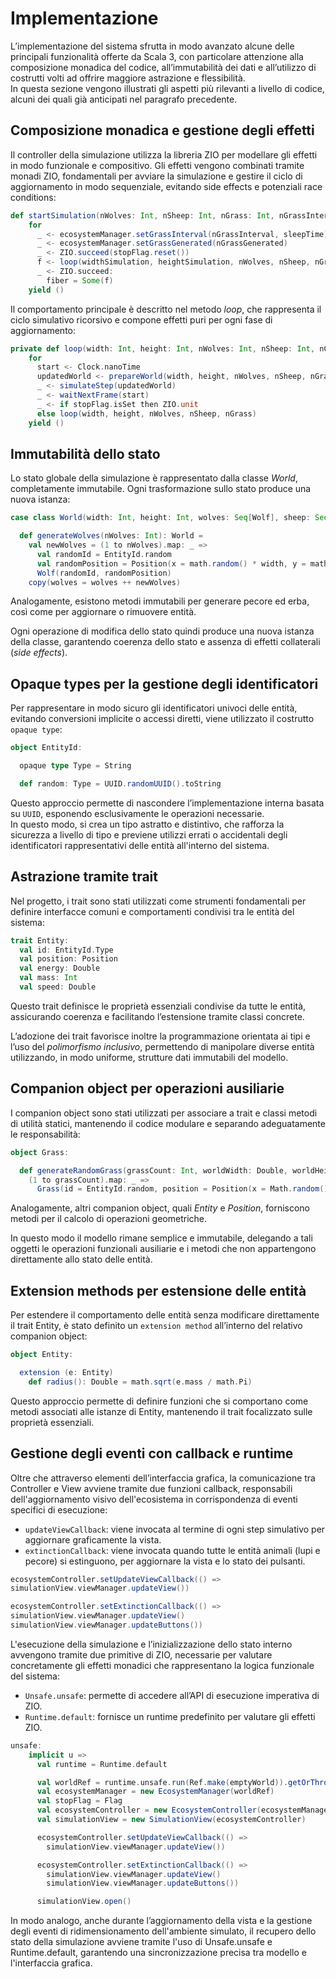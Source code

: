 # Implementazione 
L’implementazione del sistema sfrutta in modo avanzato alcune delle principali funzionalità offerte da Scala 3, con particolare attenzione alla composizione monadica del codice, all’immutabilità dei dati e all’utilizzo di costrutti volti ad offrire maggiore astrazione e flessibilità.  
In questa sezione vengono illustrati gli aspetti più rilevanti a livello di codice, alcuni dei quali già anticipati nel paragrafo precedente.

## Composizione monadica e gestione degli effetti
Il controller della simulazione utilizza la libreria ZIO per modellare gli effetti in modo funzionale e compositivo.
Gli effetti vengono combinati tramite monadi ZIO, fondamentali per avviare la simulazione e gestire il ciclo di aggiornamento in modo sequenziale, evitando side effects e potenziali race conditions:
```scala 
def startSimulation(nWolves: Int, nSheep: Int, nGrass: Int, nGrassInterval: Int, nGrassGenerated: Int, widthSimulation: Int, heightSimulation: Int): UIO[Unit] =
    for
      _ <- ecosystemManager.setGrassInterval(nGrassInterval, sleepTime)
      _ <- ecosystemManager.setGrassGenerated(nGrassGenerated)
      _ <- ZIO.succeed(stopFlag.reset())
      f <- loop(widthSimulation, heightSimulation, nWolves, nSheep, nGrass).forkDaemon
      _ <- ZIO.succeed:
        fiber = Some(f)
    yield ()
```
Il comportamento principale è descritto nel metodo *loop*, che rappresenta il ciclo simulativo ricorsivo e compone effetti puri per ogni fase di aggiornamento:
```scala 
private def loop(width: Int, height: Int, nWolves: Int, nSheep: Int, nGrass: Int): UIO[Unit] =
    for
      start <- Clock.nanoTime
      updatedWorld <- prepareWorld(width, height, nWolves, nSheep, nGrass)
      _ <- simulateStep(updatedWorld)
      _ <- waitNextFrame(start)
      _ <- if stopFlag.isSet then ZIO.unit
      else loop(width, height, nWolves, nSheep, nGrass)
    yield ()
```

## Immutabilità dello stato
Lo stato globale della simulazione è rappresentato dalla classe *World*, completamente immutabile. Ogni trasformazione sullo stato produce una nuova istanza:

```scala 
case class World(width: Int, height: Int, wolves: Seq[Wolf], sheep: Seq[Sheep], grass: Seq[Grass]):

  def generateWolves(nWolves: Int): World =
    val newWolves = (1 to nWolves).map: _ =>
      val randomId = EntityId.random
      val randomPosition = Position(x = math.random() * width, y = math.random() * height)
      Wolf(randomId, randomPosition)
    copy(wolves = wolves ++ newWolves)
```

Analogamente, esistono metodi immutabili per generare pecore ed erba, così come per aggiornare o rimuovere entità.

Ogni operazione di modifica dello stato quindi produce una nuova istanza della classe, garantendo coerenza dello stato e assenza di effetti collaterali (*side effects*).

## Opaque types per la gestione degli identificatori
Per rappresentare in modo sicuro gli identificatori univoci delle entità, evitando conversioni implicite o accessi diretti, viene utilizzato il costrutto `opaque type`:

```scala 
object EntityId:

  opaque type Type = String

  def random: Type = UUID.randomUUID().toString
```
Questo approccio permette di nascondere l’implementazione interna basata su `UUID`, esponendo esclusivamente le operazioni necessarie.  
In questo modo, si crea un tipo astratto e distintivo, che rafforza la sicurezza a livello di tipo e previene utilizzi errati o accidentali degli identificatori rappresentativi delle entità all'interno del sistema.

## Astrazione tramite trait
Nel progetto, i trait sono stati utilizzati come strumenti fondamentali per definire interfacce comuni e comportamenti condivisi tra le entità del sistema:
```scala 
trait Entity:
  val id: EntityId.Type
  val position: Position
  val energy: Double
  val mass: Int
  val speed: Double
```
Questo trait definisce le proprietà essenziali condivise da tutte le entità, assicurando coerenza e facilitando l’estensione tramite classi concrete.  

L’adozione dei trait favorisce inoltre la programmazione orientata ai tipi e l’uso del *polimorfismo inclusivo*, permettendo di manipolare diverse entità utilizzando, in modo uniforme, strutture dati immutabili del modello.

## Companion object per operazioni ausiliarie
I companion object sono stati utilizzati per associare a trait e classi metodi di utilità statici, mantenendo il codice modulare e separando adeguatamente le responsabilità:

```scala 
object Grass:

  def generateRandomGrass(grassCount: Int, worldWidth: Double, worldHeight: Double): Seq[Grass] =
    (1 to grassCount).map: _ =>
      Grass(id = EntityId.random, position = Position(x = Math.random() * worldWidth, y = Math.random() * worldHeight))
```
Analogamente, altri companion object, quali *Entity* e *Position*, forniscono metodi per il calcolo di operazioni geometriche.

In questo modo il modello rimane semplice e immutabile, delegando a tali oggetti le operazioni funzionali ausiliarie e i metodi che non appartengono direttamente allo stato delle entità.

## Extension methods per estensione delle entità
Per estendere il comportamento delle entità senza modificare direttamente il trait Entity, è stato definito un `extension method` all’interno del relativo companion object:

```scala 
object Entity:

  extension (e: Entity)
    def radius(): Double = math.sqrt(e.mass / math.Pi)
```
Questo approccio permette di definire funzioni che si comportano come metodi associati alle istanze di Entity, mantenendo il trait focalizzato sulle proprietà essenziali.  

## Gestione degli eventi con callback e runtime

Oltre che attraverso elementi dell’interfaccia grafica, la comunicazione tra Controller e View avviene tramite due funzioni callback, responsabili dell'aggiornamento visivo dell'ecosistema in corrispondenza di eventi specifici di esecuzione:
- `updateViewCallback`: viene invocata al termine di ogni step simulativo per aggiornare graficamente la vista.
- `extinctionCallback`: viene invocata quando tutte le entità animali (lupi e pecore) si estinguono, per aggiornare la vista e lo stato dei pulsanti.

```scala 
ecosystemController.setUpdateViewCallback(() =>
simulationView.viewManager.updateView())

ecosystemController.setExtinctionCallback(() =>
simulationView.viewManager.updateView()
simulationView.viewManager.updateButtons())
```
L'esecuzione della simulazione e l’inizializzazione dello stato interno avvengono tramite due primitive di ZIO, necessarie per valutare concretamente gli effetti monadici che rappresentano la logica funzionale del sistema:
- `Unsafe.unsafe`: permette di accedere all’API di esecuzione imperativa di ZIO.
- `Runtime.default`: fornisce un runtime predefinito per valutare gli effetti ZIO.

```scala 
unsafe:
    implicit u =>
      val runtime = Runtime.default

      val worldRef = runtime.unsafe.run(Ref.make(emptyWorld)).getOrThrowFiberFailure()
      val ecosystemManager = new EcosystemManager(worldRef)
      val stopFlag = Flag
      val ecosystemController = new EcosystemController(ecosystemManager, stopFlag)
      val simulationView = new SimulationView(ecosystemController)

      ecosystemController.setUpdateViewCallback(() =>
        simulationView.viewManager.updateView())

      ecosystemController.setExtinctionCallback(() =>
        simulationView.viewManager.updateView()
        simulationView.viewManager.updateButtons())

      simulationView.open()
```
In modo analogo, anche durante l’aggiornamento della vista e la gestione degli eventi di ridimensionamento dell'ambiente simulato, il recupero dello stato della simulazione avviene tramite l'uso di Unsafe.unsafe e Runtime.default, garantendo una sincronizzazione precisa tra modello e l'interfaccia grafica.
